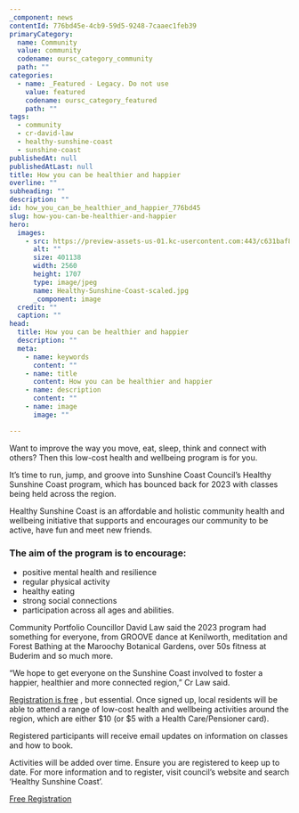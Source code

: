 ```yaml
---
_component: news
contentId: 776bd45e-4cb9-59d5-9248-7caaec1feb39
primaryCategory:
  name: Community
  value: community
  codename: oursc_category_community
  path: ""
categories:
  - name: _Featured - Legacy. Do not use
    value: featured
    codename: oursc_category_featured
    path: ""
tags:
  - community
  - cr-david-law
  - healthy-sunshine-coast
  - sunshine-coast
publishedAt: null
publishedAtLast: null
title: How you can be healthier and happier
overline: ""
subheading: ""
description: ""
id: how_you_can_be_healthier_and_happier_776bd45
slug: how-you-can-be-healthier-and-happier
hero:
  images:
    - src: https://preview-assets-us-01.kc-usercontent.com:443/c631baf8-1b46-001f-580c-d0001b68b4a8/39cbbcdb-2e61-46b2-97d7-be9a8b4c7dd4/Healthy-Sunshine-Coast-scaled.jpg
      alt: ""
      size: 401138
      width: 2560
      height: 1707
      type: image/jpeg
      name: Healthy-Sunshine-Coast-scaled.jpg
      _component: image
  credit: ""
  caption: ""
head:
  title: How you can be healthier and happier
  description: ""
  meta:
    - name: keywords
      content: ""
    - name: title
      content: How you can be healthier and happier
    - name: description
      content: ""
    - name: image
      image: ""

---
```

Want to improve the way you move, eat, sleep, think and connect with others? Then this low-cost health and wellbeing program is for you.

It’s time to run, jump, and groove into Sunshine Coast Council’s Healthy Sunshine Coast program, which has bounced back for 2023 with classes being held across the region.

Healthy Sunshine Coast is an affordable and holistic community health and wellbeing initiative that supports and encourages our community to be active, have fun and meet new friends.

### The aim of the program is to encourage:

*   positive mental health and resilience
*   regular physical activity
*   healthy eating
*   strong social connections
*   participation across all ages and abilities.

Community Portfolio Councillor David Law said the 2023 program had something for everyone, from GROOVE dance at Kenilworth, meditation and Forest Bathing at the Maroochy Botanical Gardens, over 50s fitness at Buderim and so much more.

“We hope to get everyone on the Sunshine Coast involved to foster a happier, healthier and more connected region,” Cr Law said.

[Registration is free](https://www.sunshinecoast.qld.gov.au/Living-and-Community/Community-Support/Healthy-and-Active/Healthy-Sunshine-Coast/Register-Now)
, but essential. Once signed up, local residents will be able to attend a range of low-cost health and wellbeing activities around the region, which are either $10 (or $5 with a Health Care/Pensioner card).

Registered participants will receive email updates on information on classes and how to book.

Activities will be added over time. Ensure you are registered to keep up to date. For more information and to register, visit council’s website and search ‘Healthy Sunshine Coast’.

[Free Registration](https://www.sunshinecoast.qld.gov.au/Living-and-Community/Community-Support/Healthy-and-Active/Healthy-Sunshine-Coast/Register-Now)
